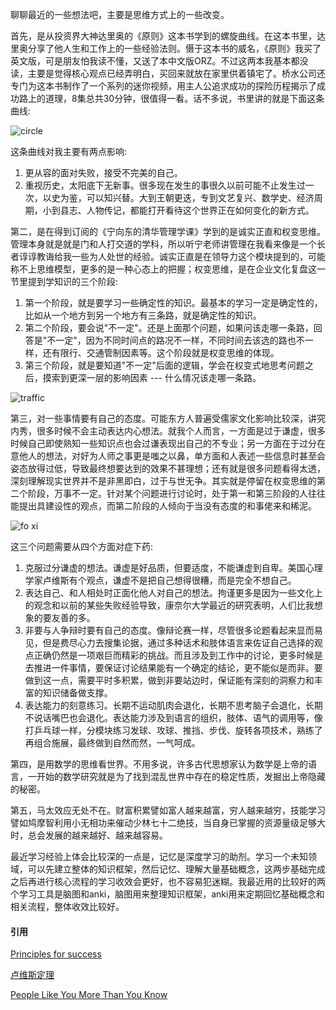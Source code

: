 聊聊最近的一些想法吧，主要是思维方式上的一些改变。

首先，是从投资界大神达里奥的《原则》这本书学到的螺旋曲线。在这本书里，达里奥分享了他人生和工作上的一些经验法则。慑于这本书的威名，《原则》我买了英文版，可是朋友怕我读不懂，又送了本中文版ORZ。不过这两本我基本都没读，主要是觉得核心观点已经弄明白，买回来就放在家里供着镇宅了。桥水公司还专门为这本书制作了一个系列的迷你视频，用主人公追求成功的探险历程揭示了成功路上的道理，8集总共30分钟，很值得一看。话不多说，书里讲的就是下面这条曲线:

![circle](http://oojr8w6at.bkt.clouddn.com/raydalio-five-step-process-1.png)

这条曲线对我主要有两点影响:

1. 更从容的面对失败，接受不完美的自己。
2. 重视历史，太阳底下无新事。很多现在发生的事很久以前可能不止发生过一次，以史为鉴，可以知兴替。大到王朝更迭，专到文艺复兴、数学史、经济周期，小到县志、人物传记，都能打开看待这个世界正在如何变化的新方式。

第二，是在得到订阅的《宁向东的清华管理学课》学到的是诚实正直和权变思维。管理本身就是就是门和人打交道的学科，所以听宁老师讲管理在我看来像是一个长者谆谆教诲给我一些为人处世的经验。诚实正直是在领导力这个模块提到的，可能称不上思维模型，更多的是一种心态上的把握；权变思维，是在企业文化复盘这一节里提到学知识的三个阶段:

1. 第一个阶段，就是要学习一些确定性的知识。最基本的学习一定是确定性的，比如从一个地方到另一个地方有三条路，就是确定性的知识。
2. 第二个阶段，要会说"不一定"。还是上面那个问题，如果问该走哪一条路，回答是"不一定"，因为不同时间点的路况不一样，不同时间去该选的路也不一样，还有限行、交通管制因素等。这个阶段就是权变思维的体现。
3. 第三个阶段，就是要知道"不一定"后面的逻辑，学会在权变式地思考问题之后，摸索到更深一层的影响因素 --- 什么情况该走哪一条路。

![traffic](http://oojr8w6at.bkt.clouddn.com/traffic_map.jpg)

第三，对一些事情要有自己的态度。可能东方人普遍受儒家文化影响比较深，讲究内秀，很多时候不会主动表达内心想法。就我个人而言，一方面是过于谦虚，很多时候自己即使熟知一些知识点也会过谦表现出自己的不专业；另一方面在于过分在意他人的想法，对好为人师之事更是嗤之以鼻，单方面和人表述一些信息时甚至会姿态放得过低，导致最终想要达到的效果不甚理想；还有就是很多问题看得太透，深刻理解现实世界并不是非黑即白，过于与世无争。其实就是停留在权变思维的第二个阶段，万事不一定。针对某个问题进行讨论时，处于第一和第三阶段的人往往能提出具建设性的观点，而第二阶段的人倾向于当没有态度的和事佬来和稀泥。

![fo xi](http://oojr8w6at.bkt.clouddn.com/image/png/fo_xi.jpg)

这三个问题需要从四个方面对症下药:

1. 克服过分谦虚的想法。谦虚是好品质，但要适度，不能谦虚到自卑。美国心理学家卢维斯有个观点，谦虚不是把自己想得很糟，而是完全不想自己。
2. 表达自己、和人相处时正面化他人对自己的想法。拘谨更多是因为一些文化上的观念和以前的某些失败经验导致，康奈尔大学最近的研究表明，人们比我想象的要友善的多。
3. 非要与人争辩时要有自己的态度。像辩论赛一样，尽管很多论题看起来显而易见，但是费尽心力去搜集论据，通过多种话术和肢体语言来佐证自己选择的观点正确仍然是一项艰巨而精彩的挑战。而且涉及到工作中的讨论，更多时候是去推进一件事情，要保证讨论结果能有一个确定的结论，更不能似是而非。要做到这一点，需要平时多积累，做到非要站边时，保证能有深刻的洞察力和丰富的知识储备做支撑。
4. 表达能力的刻意练习。长期不运动肌肉会退化，长期不思考脑子会退化，长期不说话嘴巴也会退化。表达能力涉及到语言的组织，肢体、语气的调用等，像打乒乓球一样，分模块练习发球、攻球、推挡、步伐、旋转各项技术，熟练了再组合施展，最终做到自然而然，一气呵成。

第四，是用数学的思维看世界。不用多说，许多古代思想家认为数学是上帝的语言，一开始的数学研究就是为了找到混乱世界中存在的稳定性质，发掘出上帝隐藏的秘密。

第五，马太效应无处不在。财富积累譬如富人越来越富，穷人越来越穷，技能学习譬如鸠摩智利用小无相功来催动少林七十二绝技，当自身已掌握的资源量级足够大时，总会发展的越来越好、越来越容易。

最近学习经验上体会比较深的一点是，记忆是深度学习的助剂。学习一个未知领域，可以先建立整体的知识框架，然后记忆、理解大量基础概念，这两步基础完成之后再进行核心流程的学习收效会更好，也不容易犯迷糊。我最近用的比较好的两个学习工具是脑图和anki，脑图用来整理知识框架，anki用来定期回忆基础概念和相关流程，整体收效比较好。

#### 引用
[Principles for success](https://www.principles.com/principles-for-success/#play)

[卢维斯定理](https://wiki.mbalib.com/wiki/%E5%8D%A2%E7%BB%B4%E6%96%AF%E5%AE%9A%E7%90%86)

[People Like You More Than You Know](https://blogs.scientificamerican.com/illusion-chasers/people-like-you-more-than-you-know/)

